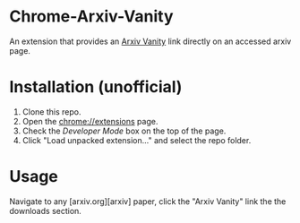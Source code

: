 # Chrome-Arxiv-Vanity

An extension that provides an [Arxiv Vanity](https://www.arxiv-vanity.com) link directly on an accessed arxiv page.

# Installation (unofficial)

1. Clone this repo.
2. Open the [chrome://extensions](chrome://extensions) page.
3. Check the *Developer Mode* box on the top of the page.
4. Click "Load unpacked extension..." and select the repo folder.

# Usage

Navigate to any [arxiv.org][arxiv] paper, click the "Arxiv Vanity" link the the downloads section.
